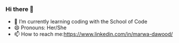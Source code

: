 ### Hi there 👋

- 🌱 I’m currently learning coding with the School of Code 
- 😄 Pronouns: Her/She
- 📫 How to reach me:https://www.linkedin.com/in/marwa-dawood/
<!--
**MarwaDawood/MarwaDawood** is a ✨ _special_ ✨ repository because its `README.md` (this file) appears on your GitHub profile.

Here are some ideas to get you started:

- 🔭 I’m currently working on ...
- 🌱 I’m currently learning coding with the School of Code 
- 👯 I’m looking to collaborate on ...
- 🤔 I’m looking for help with ...
- 💬 Ask me about ...
- 📫 How to reach me: ...
- 😄 Pronouns: Her/She
- ⚡ Fun fact: ...
-->
